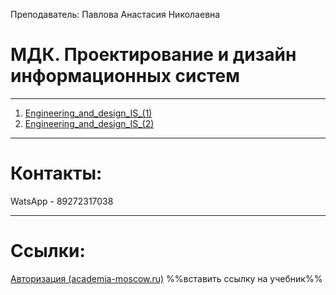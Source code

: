 Преподаватель: Павлова Анастасия Николаевна
# МДК. Проектирование и дизайн информационных систем
---
1. [Engineering_and_design_IS_(1)](Engineering_and_design_IS_(1).md)
2. [Engineering_and_design_IS_(2)](Engineering_and_design_IS_(2).md)
---
# Контакты:
WatsApp - 89272317038

---
# Ссылки:
[Авторизация (academia-moscow.ru)](https://elearning.academia-moscow.ru/login/)
%%вставить ссылку на учебник%%

